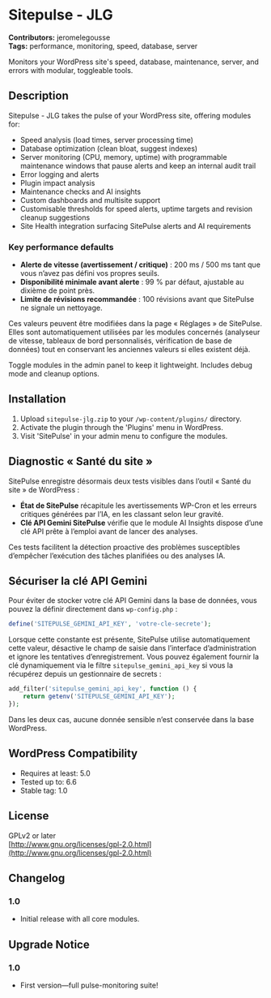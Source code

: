 # Sitepulse - JLG

**Contributors:** jeromelegousse  
**Tags:** performance, monitoring, speed, database, server

Monitors your WordPress site's speed, database, maintenance, server, and errors with modular, toggleable tools.

## Description

Sitepulse - JLG takes the pulse of your WordPress site, offering modules for:

- Speed analysis (load times, server processing time)
- Database optimization (clean bloat, suggest indexes)
- Server monitoring (CPU, memory, uptime) with programmable maintenance windows that pause alerts and keep an internal audit trail
- Error logging and alerts
- Plugin impact analysis
- Maintenance checks and AI insights
- Custom dashboards and multisite support
- Customisable thresholds for speed alerts, uptime targets and revision cleanup suggestions
- Site Health integration surfacing SitePulse alerts and AI requirements

### Key performance defaults

- **Alerte de vitesse (avertissement / critique)** : 200 ms / 500 ms tant que vous n’avez pas défini vos propres seuils.
- **Disponibilité minimale avant alerte** : 99 % par défaut, ajustable au dixième de point près.
- **Limite de révisions recommandée** : 100 révisions avant que SitePulse ne signale un nettoyage.

Ces valeurs peuvent être modifiées dans la page « Réglages » de SitePulse. Elles sont automatiquement utilisées par les modules concernés (analyseur de vitesse, tableaux de bord personnalisés, vérification de base de données) tout en conservant les anciennes valeurs si elles existent déjà.

Toggle modules in the admin panel to keep it lightweight. Includes debug mode and cleanup options.

## Installation

1. Upload `sitepulse-jlg.zip` to your `/wp-content/plugins/` directory.
2. Activate the plugin through the 'Plugins' menu in WordPress.
3. Visit 'SitePulse' in your admin menu to configure the modules.

## Diagnostic « Santé du site »

SitePulse enregistre désormais deux tests visibles dans l’outil « Santé du site » de WordPress :

- **État de SitePulse** récapitule les avertissements WP-Cron et les erreurs critiques générées par l’IA, en les classant selon leur gravité.
- **Clé API Gemini SitePulse** vérifie que le module AI Insights dispose d’une clé API prête à l’emploi avant de lancer des analyses.

Ces tests facilitent la détection proactive des problèmes susceptibles d’empêcher l’exécution des tâches planifiées ou des analyses IA.

## Sécuriser la clé API Gemini

Pour éviter de stocker votre clé API Gemini dans la base de données, vous pouvez la définir directement dans `wp-config.php` :

```php
define('SITEPULSE_GEMINI_API_KEY', 'votre-cle-secrete');
```

Lorsque cette constante est présente, SitePulse utilise automatiquement cette valeur, désactive le champ de saisie dans l’interface d’administration et ignore les tentatives d’enregistrement. Vous pouvez également fournir la clé dynamiquement via le filtre `sitepulse_gemini_api_key` si vous la récupérez depuis un gestionnaire de secrets :

```php
add_filter('sitepulse_gemini_api_key', function () {
    return getenv('SITEPULSE_GEMINI_API_KEY');
});
```

Dans les deux cas, aucune donnée sensible n’est conservée dans la base WordPress.

## WordPress Compatibility

- Requires at least: 5.0
- Tested up to: 6.6
- Stable tag: 1.0

## License

GPLv2 or later  
[http://www.gnu.org/licenses/gpl-2.0.html](http://www.gnu.org/licenses/gpl-2.0.html)

## Changelog

### 1.0

- Initial release with all core modules.

## Upgrade Notice

### 1.0

- First version—full pulse-monitoring suite!

